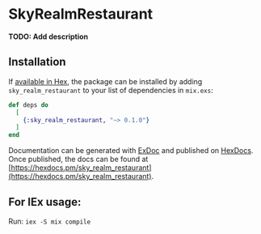 # SkyRealmRestaurant

**TODO: Add description**

## Installation

If [available in Hex](https://hex.pm/docs/publish), the package can be installed
by adding `sky_realm_restaurant` to your list of dependencies in `mix.exs`:

```elixir
def deps do
  [
    {:sky_realm_restaurant, "~> 0.1.0"}
  ]
end
```

Documentation can be generated with [ExDoc](https://github.com/elixir-lang/ex_doc)
and published on [HexDocs](https://hexdocs.pm). Once published, the docs can
be found at [https://hexdocs.pm/sky_realm_restaurant](https://hexdocs.pm/sky_realm_restaurant).

## For IEx usage:

Run: `iex -S mix compile`

